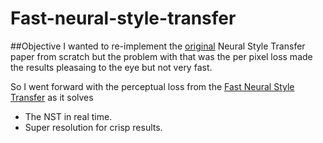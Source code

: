 # Fast-neural-style-transfer


##Objective
I wanted to re-implement the [original](https://arxiv.org/abs/1508.06576) Neural Style Transfer paper from scratch but the problem with that was the per pixel loss made the results pleasaing to the eye but not very fast.

So I went forward with the perceptual loss from the [Fast Neural Style Transfer](https://cs.stanford.edu/people/jcjohns/eccv16/) as it solves
 - The NST in real time.
 - Super resolution for crisp results.
 


